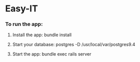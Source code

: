 # Easy-IT

### To run the app:

1. Install the app: bundle install

2. Start your database: postgres -D /usr/local/var/postgres9.4

3. Start the app: bundle exec rails server